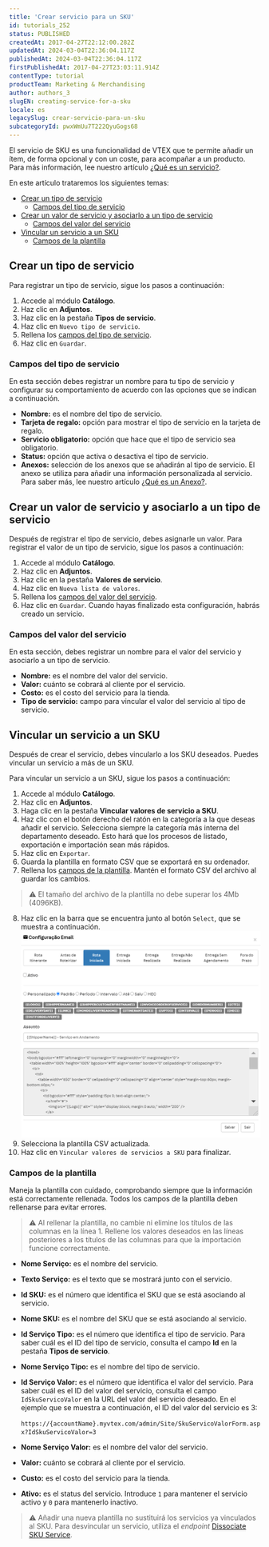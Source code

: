 ```yaml
---
title: 'Crear servicio para un SKU'
id: tutorials_252
status: PUBLISHED
createdAt: 2017-04-27T22:12:00.282Z
updatedAt: 2024-03-04T22:36:04.117Z
publishedAt: 2024-03-04T22:36:04.117Z
firstPublishedAt: 2017-04-27T23:03:11.914Z
contentType: tutorial
productTeam: Marketing & Merchandising
author: authors_3
slugEN: creating-service-for-a-sku
locale: es
legacySlug: crear-servicio-para-un-sku
subcategoryId: pwxWmUu7T222QyuGogs68
---
```


El servicio de SKU es una funcionalidad de VTEX que te permite añadir un ítem, de forma opcional y con un coste, para acompañar a un producto. Para más información, lee nuestro artículo [¿Qué es un servicio?](https://help.vtex.com/es/tutorial/que-es-un-servicio--46Ha8CEEQoC6Y40i6akG0y).

En este artículo trataremos los siguientes temas:

- [Crear un tipo de servicio](#crear-un-tipo-de-servicio)
  - [Campos del tipo de servicio](#campos-del-tipo-de-servicio)
- [Crear un valor de servicio y asociarlo a un tipo de servicio](#crear-un-valor-de-servicio-y-asociarlo-a-un-tipo-de-servicio)
  - [Campos del valor del servicio](#campos-del-valor-del-servicio)
- [Vincular un servicio a un SKU](#vincular-un-servicio-a-un-SKU)
  - [Campos de la plantilla](#campos-de-la-plantilla)

## Crear un tipo de servicio
Para registrar un tipo de servicio, sigue los pasos a continuación:

1. Accede al módulo **Catálogo**.
2. Haz clic en **Adjuntos**.
3. Haz clic en la pestaña **Tipos de servicio**.
4. Haz clic en `Nuevo tipo de servicio`.
5. Rellena los [campos del tipo de servicio](#campos-del-tipo-de-servicio).
6. Haz clic en `Guardar`.

### Campos del tipo de servicio
En esta sección debes registrar un nombre para tu tipo de servicio y configurar su comportamiento de acuerdo con las opciones que se indican a continuación.

- **Nombre:** es el nombre del tipo de servicio.
- **Tarjeta de regalo:** opción para mostrar el tipo de servicio en la tarjeta de regalo.
- **Servicio obligatorio:** opción que hace que el tipo de servicio sea obligatorio.
- **Status:** opción que activa o desactiva el tipo de servicio.
- **Anexos:** selección de los anexos que se añadirán al tipo de servicio. El anexo se utiliza para añadir una información personalizada al servicio. Para saber más, lee nuestro artículo [¿Qué es un Anexo?](https://help.vtex.com/es/tutorial/que-es-un-anexo--aGICk0RVbqKg6GYmQcWUm).

## Crear un valor de servicio y asociarlo a un tipo de servicio
Después de registrar el tipo de servicio, debes asignarle un valor. Para registrar el valor de un tipo de servicio, sigue los pasos a continuación:

1. Accede al módulo **Catálogo**.
2. Haz clic en **Adjuntos**.
3. Haz clic en la pestaña **Valores de servicio**.
4. Haz clic en `Nueva lista de valores`.
5. Rellena los [campos del valor del servicio](#campos-del-valor-del-servicio).
6. Haz clic en `Guardar`. Cuando hayas finalizado esta configuración, habrás creado un servicio.

### Campos del valor del servicio
En esta sección, debes registrar un nombre para el valor del servicio y asociarlo a un tipo de servicio.

- **Nombre:** es el nombre del valor del servicio.
- **Valor:** cuánto se cobrará al cliente por el servicio.
- **Costo:** es el costo del servicio para la tienda.
- **Tipo de servicio:** campo para vincular el valor del servicio al tipo de servicio.

## Vincular un servicio a un SKU
Después de crear el servicio, debes vincularlo a los SKU deseados. Puedes vincular un servicio a más de un SKU.

Para vincular un servicio a un SKU, sigue los pasos a continuación:

1. Accede al módulo **Catálogo**.
2. Haz clic en **Adjuntos**.
3. Haga clic en la pestaña **Vincular valores de servicio a SKU**.
4. Haz clic con el botón derecho del ratón en la categoría a la que deseas añadir el servicio. Selecciona siempre la categoría más interna del departamento deseado. Esto hará que los procesos de listado, exportación e importación sean más rápidos.
5. Haz clic en `Exportar`.
6. Guarda la plantilla en formato CSV que se exportará en su ordenador.
7. Rellena los [campos de la plantilla](#campos-de-la-plantilla). Mantén el formato CSV del archivo al guardar los cambios.
>⚠️ El tamaño del archivo de la plantilla no debe superar los 4Mb (4096KB).
8. Haz clic en la barra que se encuentra junto al botón `Select`, que se muestra a continuación.
  ![Anexos - ES](https://raw.githubusercontent.com/vtexdocs/help-center-content/refs/heads/main/_1.png)
9. Selecciona la plantilla CSV actualizada.
10. Haz clic en `Vincular valores de servicios a SKU` para finalizar.

### Campos de la plantilla
Maneja la plantilla con cuidado, comprobando siempre que la información está correctamente rellenada. Todos los campos de la plantilla deben rellenarse para evitar errores.

>⚠️ Al rellenar la plantilla, no cambie ni elimine los títulos de las columnas en la línea 1. Rellene los valores deseados en las líneas posteriores a los títulos de las columnas para que la importación funcione correctamente.  

- **Nome Serviço:** es el nombre del servicio.
- **Texto Serviço:** es el texto que se mostrará junto con el servicio.
- **Id SKU:** es el número que identifica el SKU que se está asociando al servicio.
- **Nome SKU:** es el nombre del SKU que se está asociando al servicio.
- **Id Serviço Tipo:** es el número que identifica el tipo de servicio. Para saber cuál es el ID del tipo de servicio, consulta el campo **Id** en la pestaña **Tipos de servicio**.
- **Nome Serviço Tipo:** es el nombre del tipo de servicio.
- **Id Serviço Valor:** es el número que identifica el valor del servicio. Para saber cuál es el ID del valor del servicio, consulta el campo `IdSkuServicoValor` en la URL del valor del servicio deseado. En el ejemplo que se muestra a continuación, el ID del valor del servicio es 3:

  `https://{accountName}.myvtex.com/admin/Site/SkuServicoValorForm.aspx?IdSkuServicoValor=3`

- **Nome Serviço Valor:** es el nombre del valor del servicio.
- **Valor:** cuánto se cobrará al cliente por el servicio.
- **Custo:** es el costo del servicio para la tienda.
- **Ativo:** es el status del servicio. Introduce `1` para mantener el servicio activo y `0` para mantenerlo inactivo.

>⚠️ Añadir una nueva plantilla no sustituirá los servicios ya vinculados al SKU. Para desvincular un servicio, utiliza el <i>endpoint</i> <a href ="https://developers.vtex.com/docs/api-reference/catalog-api#delete-/api/catalog/pvt/skuservice/-skuServiceId-">Dissociate SKU Service</a>.
